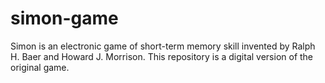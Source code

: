 # simon-game
Simon is an electronic game of short-term memory skill invented by Ralph H. Baer and Howard J. Morrison. This repository is a digital version of the original game.
